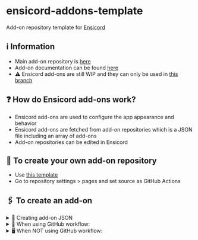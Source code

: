 # ensicord-addons-template
Add-on repository template for [Ensicord](https://github.com/aliernfrog/ensicord)

## ℹ️ Information
- Main add-on repository is [here](https://github.com/aliernfrog/ensicord-addons)
- Add-on documentation can be found [here](https://github.com/aliernfrog/ensicord-addons-template/blob/main/ADDON-DOCS.md)
- ⚠️ Ensicord add-ons are still WIP and they can only be used in [this branch](https://github.com/aliernfrog/ensicord)

## ❓ How do Ensicord add-ons work?
- Ensicord add-ons are used to configure the app appearance and behavior
- Ensicord add-ons are fetched from add-on repositories which is a JSON file including an array of add-ons
- Add-on repositories can be edited in Ensicord

## 📂 To create your own add-on repository
- Use [this template](https://github.com/aliernfrog/ensicord-addons-template/generate)
- Go to repository settings > pages and set source as GitHub Actions

## 🖇️ To create an add-on
<details>
  <summary>🔑 Creating add-on JSON</summary>
  - See [add-on data class](https://github.com/aliernfrog/ensicord/blob/main/app/src/main/java/com/aliernfrog/ensicord/data/Addon.kt), add-on JSON will be converted to it
  - Generate a field for everything not-nullable in the class, except the ones that are generated by Ensicord
  - Use other optional fields to customize app behavior
</details>
<details>
  <summary>👾 When using GitHub workflow:</summary>
  - Create <code>your-addon.json</code> in <code>addons</code> folder<br>
  - Put the add-on object in the JSON file you just created<br>
  - Push the changes to <code>main</code> branch and wait until changes are live
</details>
<details>
  <summary>🖥️ When NOT using GitHub workflow:</summary>
  - Create <code>addons.json</code> or use the existing one<br>
  - If there isn't any array in the file, create an empty one<br>
  - Put your add-ons in the array<br>
  - Save the file
</details>
